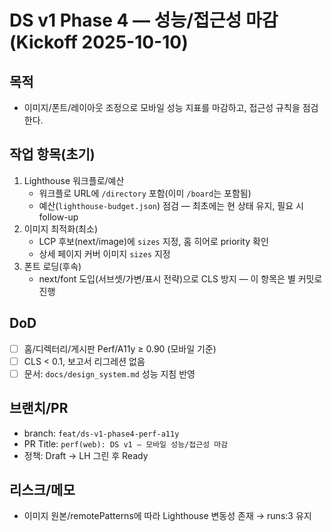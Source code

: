 # DS v1 Phase 4 — 성능/접근성 마감 (Kickoff 2025-10-10)

## 목적
- 이미지/폰트/레이아웃 조정으로 모바일 성능 지표를 마감하고, 접근성 규칙을 점검한다.

## 작업 항목(초기)
1) Lighthouse 워크플로/예산
   - 워크플로 URL에 `/directory` 포함(이미 `/board`는 포함됨)
   - 예산(`lighthouse-budget.json`) 점검 — 최초에는 현 상태 유지, 필요 시 follow-up
2) 이미지 최적화(최소)
   - LCP 후보(next/image)에 `sizes` 지정, 홈 히어로 priority 확인
   - 상세 페이지 커버 이미지 `sizes` 지정
3) 폰트 로딩(후속)
   - next/font 도입(서브셋/가변/표시 전략)으로 CLS 방지 — 이 항목은 별 커밋로 진행

## DoD
- [ ] 홈/디렉터리/게시판 Perf/A11y ≥ 0.90 (모바일 기준)
- [ ] CLS < 0.1, 보고서 리그레션 없음
- [ ] 문서: `docs/design_system.md` 성능 지침 반영

## 브랜치/PR
- branch: `feat/ds-v1-phase4-perf-a11y`
- PR Title: `perf(web): DS v1 — 모바일 성능/접근성 마감`
- 정책: Draft → LH 그린 후 Ready

## 리스크/메모
- 이미지 원본/remotePatterns에 따라 Lighthouse 변동성 존재 → runs:3 유지
